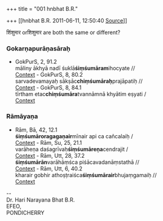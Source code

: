 +++
title = "001 hnbhat B.R."

+++
[[hnbhat B.R.	2011-06-11, 12:50:40 [Source](https://groups.google.com/g/bvparishat/c/M3BDf3uq4Gk)]]



शिंशुमार orशिशुमार are both the same or different?

### Gokarṇapurāṇasāraḥ

-   GokPurS, 2, 91.2  
    māliny ākhyā nadī śuklā**śiṃśumāram**ihocyate //  
    [Context](http://kjc-fs-cluster.kjc.uni-heidelberg.de/dcs/index.php?contents=texte&PhraseID=270037) -   GokPurS, 8, 80.2  
    sarvadevamayaḥ sākṣāc**chiṃśumāraḥ**prajāpatiḥ //  
    [Context](http://kjc-fs-cluster.kjc.uni-heidelberg.de/dcs/index.php?contents=texte&PhraseID=271036) -   GokPurS, 8, 84.1  
    tīrtham etac**chiṃśumāra**tvannāmnā khyātim eṣyati /  
    [Context](http://kjc-fs-cluster.kjc.uni-heidelberg.de/dcs/index.php?contents=texte&PhraseID=271045)

### Rāmāyaṇa

-   Rām, Bā, 42, 12.1  
    **śiṃśumāroragagaṇair**mīnair api ca cañcalaiḥ /  
    [Context](http://kjc-fs-cluster.kjc.uni-heidelberg.de/dcs/index.php?contents=texte&PhraseID=44597) -   Rām, Su, 25, 21.1  
    varāheṇa daśagrīvaḥ**śiṃśumāreṇa**cendrajit /  
    [Context](http://kjc-fs-cluster.kjc.uni-heidelberg.de/dcs/index.php?contents=texte&PhraseID=165918) -   Rām, Utt, 28, 37.2  
    **śiṃśumārān**varāhāṃśca piśācavadanāṃstathā //  
    [Context](http://kjc-fs-cluster.kjc.uni-heidelberg.de/dcs/index.php?contents=texte&PhraseID=243536) -   Rām, Utt, 6, 40.2  
    kharair gobhir athoṣṭraiśca**śiṃśumārair**bhujaṃgamaiḥ //  
    [Context](http://kjc-fs-cluster.kjc.uni-heidelberg.de/dcs/index.php?contents=texte&PhraseID=239969)

  
--  
Dr. Hari Narayana Bhat B.R.  
EFEO,  
PONDICHERRY  

